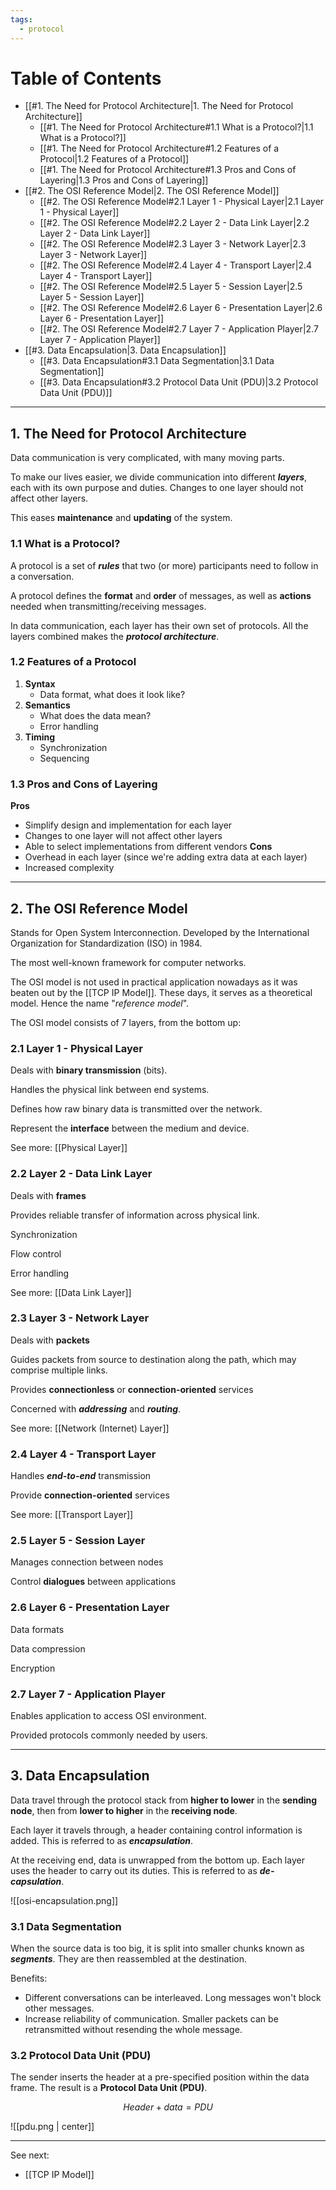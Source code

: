```yaml
---
tags:
  - protocol
---
```

# Table of Contents

- [[#1. The Need for Protocol Architecture|1. The Need for Protocol Architecture]]
	- [[#1. The Need for Protocol Architecture#1.1 What is a Protocol?|1.1 What is a Protocol?]]
	- [[#1. The Need for Protocol Architecture#1.2 Features of a Protocol|1.2 Features of a Protocol]]
	- [[#1. The Need for Protocol Architecture#1.3 Pros and Cons of Layering|1.3 Pros and Cons of Layering]]
- [[#2. The OSI Reference Model|2. The OSI Reference Model]]
	- [[#2. The OSI Reference Model#2.1 Layer 1 - Physical Layer|2.1 Layer 1 - Physical Layer]]
	- [[#2. The OSI Reference Model#2.2 Layer 2 - Data Link Layer|2.2 Layer 2 - Data Link Layer]]
	- [[#2. The OSI Reference Model#2.3 Layer 3 - Network Layer|2.3 Layer 3 - Network Layer]]
	- [[#2. The OSI Reference Model#2.4 Layer 4 - Transport Layer|2.4 Layer 4 - Transport Layer]]
	- [[#2. The OSI Reference Model#2.5 Layer 5 - Session Layer|2.5 Layer 5 - Session Layer]]
	- [[#2. The OSI Reference Model#2.6 Layer 6 - Presentation Layer|2.6 Layer 6 - Presentation Layer]]
	- [[#2. The OSI Reference Model#2.7 Layer 7 - Application Player|2.7 Layer 7 - Application Player]]
- [[#3. Data Encapsulation|3. Data Encapsulation]]
	- [[#3. Data Encapsulation#3.1 Data Segmentation|3.1 Data Segmentation]]
	- [[#3. Data Encapsulation#3.2 Protocol Data Unit (PDU)|3.2 Protocol Data Unit (PDU)]]

---
## 1. The Need for Protocol Architecture

Data communication is very complicated, with many moving parts. 

To make our lives easier, we divide communication into different ***layers***, each with its own purpose and duties. Changes to one layer should not affect other layers. 

This eases **maintenance** and **updating** of the system.

### 1.1 What is a Protocol?

A protocol is a set of ***rules*** that two (or more) participants need to follow in a conversation. 

A protocol defines the **format** and **order** of messages, as well as **actions** needed when transmitting/receiving messages.

In data communication, each layer has their own set of protocols. All the layers combined makes the ***protocol architecture***.

### 1.2 Features of a Protocol

1. **Syntax**
	- Data format, what does it look like?
2. **Semantics**
	- What does the data mean?
	- Error handling
3. **Timing**
	- Synchronization
	- Sequencing
### 1.3 Pros and Cons of Layering

**Pros**
- Simplify design and implementation for each layer
- Changes to one layer will not affect other layers
- Able to select implementations from different vendors
**Cons**
- Overhead in each layer (since we're adding extra data at each layer)
- Increased complexity

---
## 2. The OSI Reference Model

Stands for Open System Interconnection. Developed by the International Organization for Standardization (ISO) in 1984.

The most well-known framework for computer networks. 

The OSI model is not used in practical application nowadays as it was beaten out by the [[TCP IP Model]]. These days, it serves as a theoretical model. Hence the name "*reference model*".

The OSI model consists of 7 layers, from the bottom up:

### 2.1 Layer 1 - Physical Layer

Deals with **binary transmission** (bits).

Handles the physical link between end systems.

Defines how raw binary data is transmitted over the network.

Represent the **interface** between the medium and device.

See more: [[Physical Layer]]

### 2.2 Layer 2 - Data Link Layer

Deals with **frames**

Provides reliable transfer of information across physical link.

Synchronization 

Flow control

Error handling

See more: [[Data Link Layer]]

### 2.3 Layer 3 - Network Layer

Deals with **packets**

Guides packets from source to destination along the path, which may comprise multiple links.

Provides **connectionless** or **connection-oriented** services

Concerned with ***addressing*** and ***routing***.

See more: [[Network (Internet) Layer]]

### 2.4 Layer 4 - Transport Layer

Handles ***end-to-end*** transmission

Provide **connection-oriented** services

See more: [[Transport Layer]]

### 2.5 Layer 5 - Session Layer

Manages connection between nodes

Control **dialogues** between applications 

### 2.6 Layer 6 - Presentation Layer

Data formats

Data compression

Encryption

### 2.7 Layer 7 - Application Player

Enables application to access OSI environment.

Provided protocols commonly needed by users.

---
## 3. Data Encapsulation

Data travel through the protocol stack from **higher to lower** in the **sending node**, then from **lower to higher** in the **receiving node**.

Each layer it travels through, a header containing control information is added. This is referred to as ***encapsulation***.

At the receiving end, data is unwrapped from the bottom up. Each layer uses the header to carry out its duties. This is referred to as ***de-capsulation***.

![[osi-encapsulation.png]]

### 3.1 Data Segmentation

When the source data is too big, it is split into smaller chunks known as ***segments***. They are then reassembled at the destination.

Benefits:
- Different conversations can be interleaved. Long messages won't block other messages.
- Increase reliability of communication. Smaller packets can be retransmitted without resending the whole message.

### 3.2 Protocol Data Unit (PDU)

The sender inserts the header at a pre-specified position within the data frame. The result is a **Protocol Data Unit (PDU)**.

$$
Header + data = PDU
$$

![[pdu.png | center]]

---
See next:
- [[TCP IP Model]]
